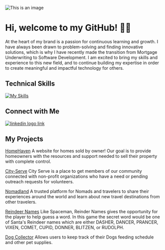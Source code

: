 <!--
**CathyGarciaPinon/CathyGarciaPinon** is a ✨ _special_ ✨ repository because its `README.md` (this file) appears on your GitHub profile.

Here are some ideas to get you started:

- 🔭 I’m currently working on ...
- 🌱 I’m currently learning ...
- 👯 I’m looking to collaborate on ...
- 🤔 I’m looking for help with ...
- 💬 Ask me about ...📫 How to reach me: ...
- 😄 Pronouns: ...
- ⚡ Fun fact: ...
-->

![This is an image](https://i.imgur.com/72CnsH1.jpg)

# Hi, welcome to my GitHub! 👋🏽

At the heart of my brand is a passion for continuous learning and growth. I have always been drawn to problem-solving and finding innovative solutions, which is why I have recently made the transition from Mortgage Underwriting to Software Development. I am excited to bring my skills and experience to this new field, and to continue building my expertise in order to create meaningful and impactful technology for others.

## Technical Skills

[![My Skills](https://skillicons.dev/icons?i=js,html,css,react,nodejs,express,mongodb,heroku,python,django,postgresql,vscode,github)](https://skillicons.dev)

## Connect with Me
<a href="https://www.linkedin.com/in/cathy-garcia-pinon" rel="nofollow">
  <img src="https://camo.githubusercontent.com/1b3a98a6f9dc0b661fff8ca80b84338580750ffba882bd625efe869293d05307/68747470733a2f2f736b696c6c69636f6e732e6465762f69636f6e733f693d6c696e6b6564696e" alt="linkedin logo link" data-canonical-src="https://skillicons.dev/icons?i=linkedin" style="max-width: 100%;">
</a>


## My Projects
<a href="https://home-haven.herokuapp.com/">HomeHaven</a>
A website for homes sold by owner! Our goal is to provide homeowners with the resources and support needed to sell their property with complete control. 

<a href="https://city-serve-eastbay.herokuapp.com/">City-Serve</a>
City Serve is a place to get members of our community connected with non-profit organizations who have a need or pending outreach requests for volunteers.

<a href="https://nomadland-cgp.herokuapp.com/">Nomadland</a>
A trusted platform for  Nomads and travelers to share their experiences around the world and learn about new travel destinations from other travelers.

<a href="https://cathygarciapinon.github.io/Spaceman/">Reindeer Names</a>
Like Spaceman, Reinder Names gives the opportunity for the player to help guess a word. In this game the secret word would be one of Santa's Reindeer names which are either DASHER, DANCER, PRANCER, VIXEN, COMET, CUPID, DONNER, BLITZEN, or RUDOLPH.

<a href="https://dog-collector-ga.herokuapp.com/">Dog Collector</a>
Allows users to keep track of their Dogs feeding schedule and other pet supplies. 




